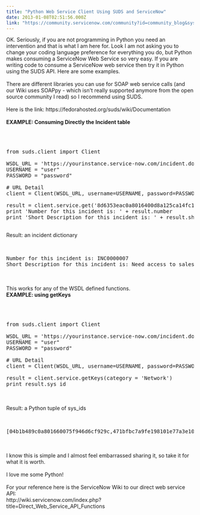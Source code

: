 ```yaml
---
title: "Python Web Service Client Using SUDS and ServiceNow"
date: 2013-01-08T02:51:56.000Z
link: "https://community.servicenow.com/community?id=community_blog&sys_id=0dcdeea9dbd0dbc01dcaf3231f961944"
---
```

<p>OK. Seriously, if you are not programming in Python you need an intervention and that is what I am here for. Look I am not asking you to change your coding language preference for everything you do, but Python makes consuming a ServiceNow Web Service so very easy. If you are writing code to consume a ServiceNow web service then try it in Python using the SUDS API. Here are some examples.<br /><br />There are different libraries you can use for SOAP web service calls (and our Wiki uses SOAPpy - which isn't really supported anymore from the open source community I read) so I recommend using SUDS. <br /><br />Here is the link: https://fedorahosted.org/suds/wiki/Documentation<br /><br /> <b>EXAMPLE: Consuming Directly the Incident table</b> <br /><br /><pre __default_attr="plain" __jive_macro_name="code" class="jive_text_macro jive_macro_code"><br /><br />from suds.client import Client<br /><br />WSDL_URL = 'https://yourinstance.service-now.com/incident.do?WSDL'<br />USERNAME = "user"<br />PASSWORD = "password"<br /><br /># URL Detail<br />client = Client(WSDL_URL, username=USERNAME, password=PASSWORD)<br /><br />result = client.service.get('8d6353eac0a8016400d8a125ca14fc1f')  #sysid as defined in the wsdl<br />print 'Number for this incident is: ' + result.number<br />print 'Short Description for this incident is: ' + result.short_description<br /></pre><br />Result: an incident dictionary<br /><pre __default_attr="plain" __jive_macro_name="code" class="jive_text_macro jive_macro_code"><br /><br />Number for this incident is: INC0000007<br />Short Description for this incident is: Need access to sales db for the west<br /></pre><br /><br />This works for any of the WSDL defined functions.<br /><b>EXAMPLE: using getKeys</b><br /><br /><pre __default_attr="plain" __jive_macro_name="code" class="jive_text_macro jive_macro_code"><br /><br />from suds.client import Client<br /><br />WSDL_URL = 'https://yourinstance.service-now.com/incident.do?WSDL'<br />USERNAME = "user"<br />PASSWORD = "password"<br /><br /># URL Detail<br />client = Client(WSDL_URL, username=USERNAME, password=PASSWORD)<br /><br />result = client.service.getKeys(category = 'Network')<br />print result.sys_id<br /></pre><br /><br />Result: a Python tuple of sys_ids<br /><pre __default_attr="plain" __jive_macro_name="code" class="jive_text_macro jive_macro_code"><br /><br />[04b1b489c0a801660075f946d6cf929c,471bfbc7a9fe198101e77a3e10e5d47f,9c573169c611228700193229fff72400,e8caedcbc0a80164017df472f39eaed1]<br /></pre><br /><br />I know this is simple and I almost feel embarrassed sharing it, so take it for what it is worth. <br /><br />I love me some Python! <br /><br />For your reference here is the ServiceNow Wiki to our direct web service API:<br />http://wiki.servicenow.com/index.php?title=Direct_Web_Service_API_Functions</p>